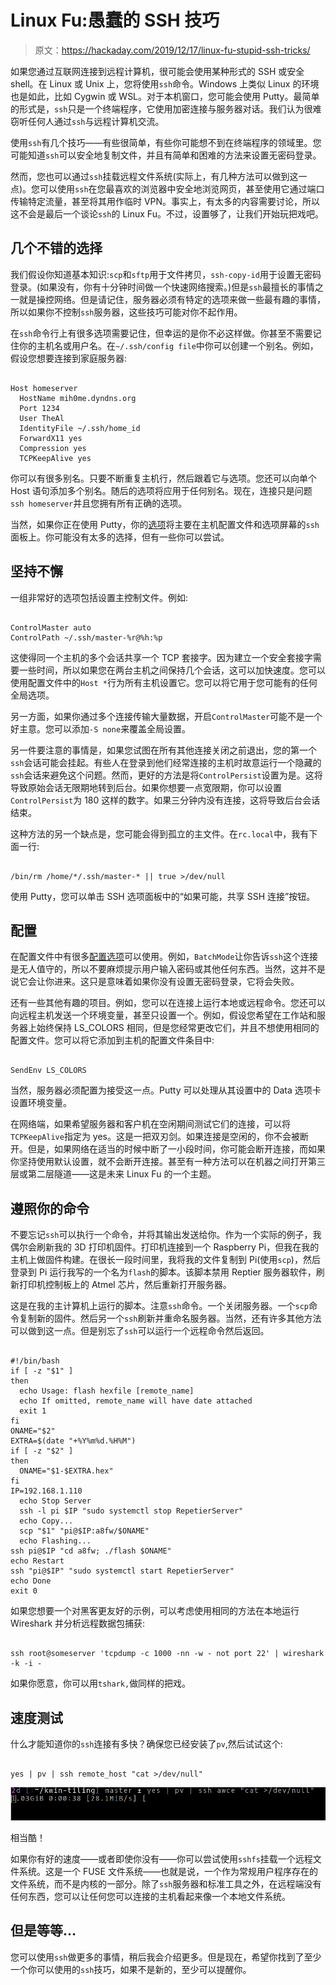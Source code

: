 # Linux Fu:愚蠢的 SSH 技巧

> 原文：<https://hackaday.com/2019/12/17/linux-fu-stupid-ssh-tricks/>

如果您通过互联网连接到远程计算机，很可能会使用某种形式的 SSH 或安全 shell。在 Linux 或 Unix 上，您将使用`ssh`命令。Windows 上类似 Linux 的环境也是如此，比如 Cygwin 或 WSL。对于本机窗口，您可能会使用 Putty。最简单的形式是，`ssh`只是一个终端程序，它使用加密连接与服务器对话。我们认为很难窃听任何人通过`ssh`与远程计算机交流。

使用`ssh`有几个技巧——有些很简单，有些你可能想不到在终端程序的领域里。您可能知道`ssh`可以安全地复制文件，并且有简单和困难的方法来设置无密码登录。

然而，您也可以通过`ssh`挂载远程文件系统(实际上，有几种方法可以做到这一点)。您可以使用`ssh`在您最喜欢的浏览器中安全地浏览网页，甚至使用它通过端口传输特定流量，甚至将其用作临时 VPN。事实上，有太多的内容需要讨论，所以这不会是最后一个谈论`ssh`的 Linux Fu。不过，设置够了，让我们开始玩把戏吧。

## 几个不错的选择

我们假设你知道基本知识:`scp`和`sftp`用于文件拷贝，`ssh-copy-id`用于设置无密码登录。(如果没有，你有十分钟时间做一个快速网络搜索。)但是`ssh`最擅长的事情之一就是操控网络。但是请记住，服务器必须有特定的选项来做一些最有趣的事情，所以如果你不控制`ssh`服务器，这些技巧可能对你不起作用。

在`ssh`命令行上有很多选项需要记住，但幸运的是你不必这样做。你甚至不需要记住你的主机名或用户名。在`~/.ssh/config file`中你可以创建一个别名。例如，假设您想要连接到家庭服务器:

```

Host homeserver
  HostName mih0me.dyndns.org
  Port 1234
  User TheAl
  IdentityFile ~/.ssh/home_id
  ForwardX11 yes
  Compression yes
  TCPKeepAlive yes

```

你可以有很多别名。只要不断重复主机行，然后跟着它与选项。您还可以向单个 Host 语句添加多个别名。随后的选项将应用于任何别名。现在，连接只是问题`ssh homeserver`并且您拥有所有正确的选项。

当然，如果你正在使用 Putty，你的[选项](https://www.ssh.com/ssh/putty/putty-manuals/0.68/Chapter4.html)将主要在主机配置文件和选项屏幕的`ssh`面板上。你可能没有太多的选择，但有一些你可以尝试。

## 坚持不懈

一组非常好的选项包括设置主控制文件。例如:

```

ControlMaster auto
ControlPath ~/.ssh/master-%r@%h:%p

```

这使得同一个主机的多个会话共享一个 TCP 套接字。因为建立一个安全套接字需要一些时间，所以如果您在两台主机之间保持几个会话，这可以加快速度。您可以使用配置文件中的`Host *`行为所有主机设置它。您可以将它用于您可能有的任何全局选项。

另一方面，如果你通过多个连接传输大量数据，开启`ControlMaster`可能不是一个好主意。您可以添加`-S none`来覆盖全局设置。

另一件要注意的事情是，如果您试图在所有其他连接关闭之前退出，您的第一个`ssh`会话可能会挂起。有些人在登录到他们经常连接的主机时故意运行一个隐藏的`ssh`会话来避免这个问题。然而，更好的方法是将`ControlPersist`设置为是。这将导致原始会话无限期地转到后台。如果你想要一点宽限期，你可以设置`ControlPersist`为 180 这样的数字。如果三分钟内没有连接，这将导致后台会话结束。

这种方法的另一个缺点是，您可能会得到孤立的主文件。在`rc.local`中，我有下面一行:

```

/bin/rm /home/*/.ssh/master-* || true >/dev/null

```

使用 Putty，您可以单击 SSH 选项面板中的“如果可能，共享 SSH 连接”按钮。

## 配置

在配置文件中有很多[配置选项](http://man7.org/linux/man-pages/man5/ssh_config.5.html)可以使用。例如，`BatchMode`让你告诉`ssh`这个连接是无人值守的，所以不要麻烦提示用户输入密码或其他任何东西。当然，这并不是说它会让你进来。这只是意味着如果你没有设置无密码登录，它将会失败。

还有一些其他有趣的项目。例如，您可以在连接上运行本地或远程命令。您还可以向远程主机发送一个环境变量，甚至只设置一个。例如，假设您希望在工作站和服务器上始终保持 LS_COLORS 相同，但是您经常更改它们，并且不想使用相同的配置文件。您可以将它添加到主机的配置文件条目中:

```

SendEnv LS_COLORS

```

当然，服务器必须配置为接受这一点。Putty 可以处理从其设置中的 Data 选项卡设置环境变量。

在网络端，如果希望服务器和客户机在空闲期间测试它们的连接，可以将`TCPKeepAlive`指定为 yes。这是一把双刃剑。如果连接是空闲的，你不会被断开。但是，如果网络在适当的时候中断了一小段时间，你可能会断开连接，而如果你坚持使用默认设置，就不会断开连接。甚至有一种方法可以在机器之间打开第三层或第二层隧道——这是未来 Linux Fu 的一个主题。

## 遵照你的命令

不要忘记`ssh`可以执行一个命令，并将其输出发送给你。作为一个实际的例子，我偶尔会刷新我的 3D 打印机固件。打印机连接到一个 Raspberry Pi，但我在我的主机上做固件构建。在很长一段时间里，我将我的文件复制到 Pi(使用`scp`)，然后登录到 Pi 运行我写的一个名为`flash`的脚本。该脚本禁用 Reptier 服务器软件，刷新打印机控制板上的 Atmel 芯片，然后重新打开服务器。

这是在我的主计算机上运行的脚本。注意`ssh`命令。一个关闭服务器。一个`scp`命令复制新的固件。然后另一个`ssh`刷新并重命名服务器。当然，还有许多其他方法可以做到这一点。但是别忘了`ssh`可以运行一个远程命令然后返回。

```

#!/bin/bash
if [ -z "$1" ]
then
  echo Usage: flash hexfile [remote_name]
  echo If omitted, remote_name will have date attached
  exit 1
fi
ONAME="$2"
EXTRA=$(date "+%Y%m%d.%H%M")
if [ -z "$2" ]
then
  ONAME="$1-$EXTRA.hex"
fi
IP=192.168.1.110
  echo Stop Server
  ssh -l pi $IP "sudo systemctl stop RepetierServer"
  echo Copy...
  scp "$1" "pi@$IP:a8fw/$ONAME"
  echo Flashing...
ssh pi@$IP "cd a8fw; ./flash $ONAME"
echo Restart
ssh "pi@$IP" "sudo systemctl start RepetierServer"
echo Done
exit 0

```

如果您想要一个对黑客更友好的示例，可以考虑使用相同的方法在本地运行 Wireshark 并分析远程数据包捕获:

```

ssh root@someserver 'tcpdump -c 1000 -nn -w - not port 22' | wireshark -k -i -

```

如果你愿意，你可以用`tshark,`做同样的把戏。

## 速度测试

什么才能知道你的`ssh`连接有多快？确保您已经安装了`pv`,然后试试这个:

```

yes | pv | ssh remote_host "cat >/dev/null"

```

[![](img/aadf9dafeb90b2c14812adb511c5d2f1.png)](https://hackaday.com/wp-content/uploads/2019/10/speed.png)

相当酷！

如果你有好的速度——或者即使你没有——你可以尝试使用`sshfs`挂载一个远程文件系统。这是一个 FUSE 文件系统——也就是说，一个作为常规用户程序存在的文件系统，而不是内核的一部分。除了`ssh`服务器和标准工具之外，在远程端没有任何东西，您可以让任何您可以连接的主机看起来像一个本地文件系统。

## 但是等等…

您可以使用`ssh`做更多的事情，稍后我会介绍更多。但是现在，希望你找到了至少一个你可以使用的`ssh`技巧，如果不是新的，至少可以提醒你。
